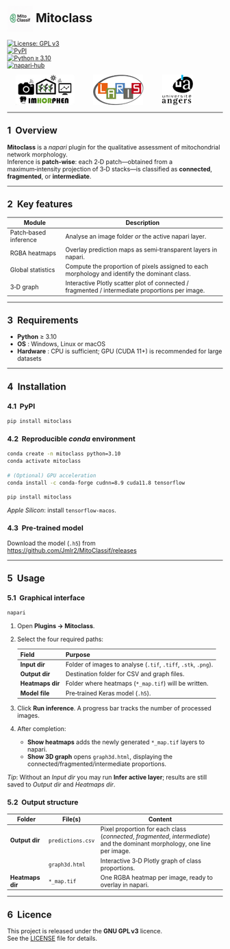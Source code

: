 
# <img src="https://raw.githubusercontent.com/Jmlr2/MitoClassif/main/assets/mitoclass.png" alt="MitoClass logo" height="60" style="vertical-align: middle;"> Mitoclass

[![License: GPL v3](https://img.shields.io/badge/License-GPL%20v3-blue.svg)](LICENSE)  
[![PyPI](https://img.shields.io/pypi/v/mitoclass.svg)](https://pypi.org/project/mitoclass/)  
[![Python ≥ 3.10](https://img.shields.io/badge/python-%3E%3D3.10-blue.svg)]()  
[![napari‑hub](https://img.shields.io/badge/napari--hub-mitoclass-orange.svg)](https://github.com/napari/napari-hub)

<p align="left">
  <img src="https://raw.githubusercontent.com/Jmlr2/MitoClassif/main/assets/imhorphen.png" alt="IMHORPHEN" height="70" style="margin: 0 20px;">
  <img src="https://raw.githubusercontent.com/Jmlr2/MitoClassif/main/assets/LARIS.png" alt="LARIS" height="70" style="margin: 0 20px;">
  <img src="https://raw.githubusercontent.com/Jmlr2/MitoClassif/main/assets/ua.png" alt="Université d'Angers" height="70" style="margin: 0 20px;">
</p>

---

## 1&nbsp;&nbsp;Overview

**Mitoclass** is a *napari* plugin for the qualitative assessment of mitochondrial network morphology.  
Inference is **patch‑wise**: each 2‑D patch—obtained from a maximum‑intensity projection of 3‑D stacks—is classified as **connected**, **fragmented**, or **intermediate**.

---

## 2&nbsp;&nbsp;Key features

| Module | Description |
|--------|-------------|
| Patch‑based inference | Analyse an image folder *or* the active napari layer. |
| RGBA heatmaps | Overlay prediction maps as semi‑transparent layers in napari. |
| Global statistics | Compute the proportion of pixels assigned to each morphology and identify the dominant class. |
| 3‑D graph | Interactive Plotly scatter plot of connected / fragmented / intermediate proportions per image. |

---

## 3&nbsp;&nbsp;Requirements

* **Python** ≥ 3.10  
* **OS** : Windows, Linux or macOS  
* **Hardware** : CPU is sufficient; GPU (CUDA 11+) is recommended for large datasets

---

## 4&nbsp;&nbsp;Installation

### 4.1  PyPI

```bash
pip install mitoclass
```

### 4.2  Reproducible *conda* environment

```bash
conda create -n mitoclass python=3.10
conda activate mitoclass

# (Optional) GPU acceleration
conda install -c conda-forge cudnn=8.9 cuda11.8 tensorflow

pip install mitoclass
```

*Apple Silicon*: install `tensorflow-macos`.

### 4.3  Pre‑trained model

Download the model (`.h5`) from  
<https://github.com/Jmlr2/MitoClassif/releases>

---

## 5&nbsp;&nbsp;Usage

### 5.1  Graphical interface

```bash
napari
```

1. Open **Plugins → Mitoclass**.  
2. Select the four required paths:  

   | Field | Purpose |
   |-------|---------|
   | **Input dir** | Folder of images to analyse (`.tif`, `.tiff`, `.stk`, `.png`). |
   | **Output dir** | Destination folder for CSV and graph files. |
   | **Heatmaps dir** | Folder where heatmaps (`*_map.tif`) will be written. |
   | **Model file** | Pre‑trained Keras model (`.h5`). |

3. Click **Run inference**. A progress bar tracks the number of processed images.  
4. After completion:  
   * **Show heatmaps** adds the newly generated `*_map.tif` layers to napari.  
   * **Show 3D graph** opens `graph3d.html`, displaying the connected/fragmented/intermediate proportions.

*Tip*: Without an *Input dir* you may run **Infer active layer**; results are still saved to *Output dir* and *Heatmaps dir*.

### 5.2  Output structure

| Folder | File(s) | Content |
|--------|---------|---------|
| **Output dir** | `predictions.csv` | Pixel proportion for each class (*connected*, *fragmented*, *intermediate*) and the dominant morphology, one line per image. |
|                | `graph3d.html` | Interactive 3‑D Plotly graph of class proportions. |
| **Heatmaps dir** | `*_map.tif` | One RGBA heatmap per image, ready to overlay in napari. |

---

## 6&nbsp;&nbsp;Licence

This project is released under the **GNU GPL v3** licence.  
See the [LICENSE](LICENSE) file for details.
